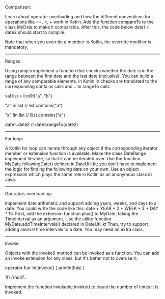 Comparison:

Learn about operator overloading and how the different conventions for operations like ==, <, + work in Kotlin. Add the function compareTo to the class MyDate to make it comparable. After this, the code below date1 < date2 should start to compile.

Note that when you override a member in Kotlin, the override modifier is mandatory.
___________________________________________________________________________________________________________________________________________________________________

Ranges:

Using ranges implement a function that checks whether the date is in the range between the first date and the last date (inclusive).
You can build a range of any comparable elements. In Kotlin in checks are translated to the corresponding contains calls and .. to rangeTo calls:

val list = listOf("a", "b")

"a" in list  // list.contains("a")

"a" !in list // !list.contains("a")

date1..date2 // date1.rangeTo(date2)
___________________________________________________________________________________________________________________________________________________________________

For loop:

A Kotlin for loop can iterate through any object if the corresponding iterator member or extension function is available.
Make the class DateRange implement Iterable<MyDate>, so that it can be iterated over. Use the function MyDate.followingDate() defined in DateUtil.kt; you don't have to implement the logic for finding the following date on your own.
Use an object expression which plays the same role in Kotlin as an anonymous class in Java.
___________________________________________________________________________________________________________________________________________________________________

  Operators overloading:
  
Implement date arithmetic and support adding years, weeks, and days to a date. You could write the code like this: date + YEAR * 2 + WEEK * 3 + DAY * 15.
First, add the extension function plus() to MyDate, taking the TimeInterval as an argument. Use the utility function MyDate.addTimeIntervals() declared in DateUtil.kt
Then, try to support adding several time intervals to a date. You may need an extra class.
___________________________________________________________________________________________________________________________________________________________________

  Invoke:
  
Objects with the invoke() method can be invoked as a function.
You can add an invoke extension for any class, but it's better not to overuse it:

  operator fun Int.invoke() { println(this) }

  1() //huh?..
  
Implement the function Invokable.invoke() to count the number of times it is invoked.
